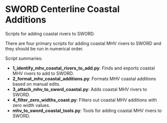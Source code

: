 # SWORD Centerline Coastal Additions
Scripts for adding coastal rivers to SWORD.

There are four primary scripts for adding coastal MHV rivers to SWORD and they should be run in numerical order.

Script summaries:
- **1_identify_mhv_coastal_rivers_to_add.py**: Finds and exports coastal MHV rivers to add to SWORD.
- **2_format_mhv_coastal_additions.py**: Formats MHV coastal additions based on manual edits. 
- **3_attach_mhv_to_sword_coastal.py**: Adds coastal MHV rivers to SWORD.
- **4_filter_zero_widths_coast.py**: Filters out coastal MHV additions with zero width values. 
- **mhv_to_sword_coastal_tools.py**: Tools for adding coastal MHV rivers to SWORD. 

